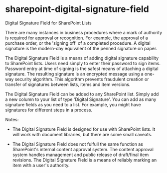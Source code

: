 sharepoint-digital-signature-field
==================================

Digital Signature Field for SharePoint Lists

There are many instances in business procedures where a mark of authority is required for approval or recognition. For example, the approval of a purchase order, or the 'signing off' of a completed procedure. A digital signature is the modern-day equivalent of the penned signature on paper. 

The Digital Signature Field is a means of adding digital signature capability to SharePoint lists. Users need simply to enter their password to sign items. Password entry at time of signing is the safest means of attaching a digital signature. The resulting signature is an encrypted message using a one-way security algorithm. This algorithm prevents fraudulent creation or transfer of signatures between lists, items and item versions. 

The Digital Signature Field can be added to any SharePoint list. Simply add a new column to your list of type 'Digital Signature'. You can add as many signature fields as you need to a list. For example, you might have signatures for different steps in a process.


Notes:

* The Digital Signature Field is designed for use with SharePoint lists. It will work with document libraries, but there are some small caveats.

* The Digital Signature Field does not fulfull the same function as SharePoint's internal content approval system. The content approval system handles management and public release of draft/final item revisions. The Digital Signature Field is a means of reliably marking an item with a user's authority.